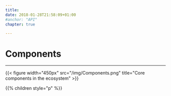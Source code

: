 ```yaml
---
title:
date: 2018-01-28T21:58:09+01:00
#anchor: "API"
chapter: true

---
```

# Components
<hr>

{{< figure width="450px" src="/img/Components.png" title="Core components in the ecosystem" >}}

{{% children style="p" %}}